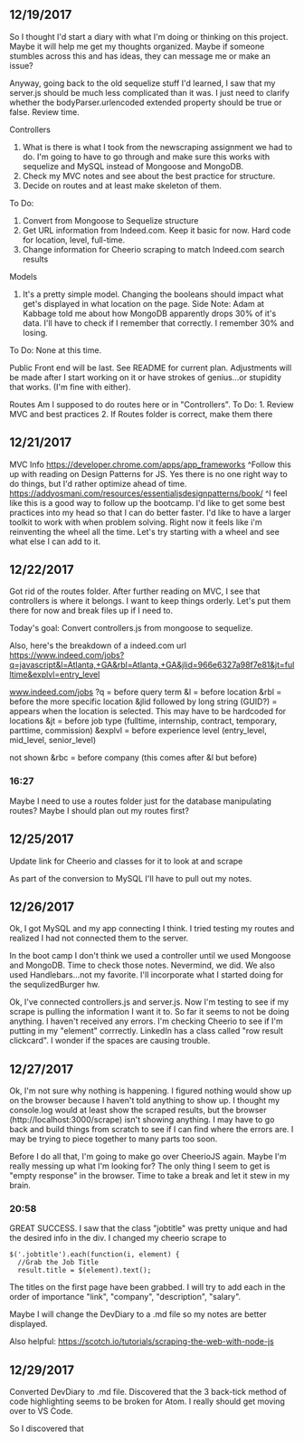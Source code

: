 ## 12/19/2017

So I thought I'd start a diary with what I'm doing or thinking on this project.  Maybe it will help me get my thoughts organized.  Maybe if someone stumbles across this and has ideas, they can message me or make an issue?

Anyway, going back to the old sequelize stuff I'd learned, I saw that my server.js should be much less complicated than it was.  I just need to clarify whether the bodyParser.urlencoded extended property should be true or false.  Review time.

Controllers
1. What is there is what I took from the newscraping assignment we had to do.  I'm going to have to go through and make sure this works with sequelize and MySQL instead of Mongoose and MongoDB.
2. Check my MVC notes and see about the best practice for structure.
3. Decide on routes and at least make skeleton of them.

  To Do:
  1. Convert from Mongoose to Sequelize structure
  2. Get URL information from Indeed.com.  Keep it basic for now.  Hard code for location, level, full-time.
  3. Change information for Cheerio scraping to match Indeed.com search results

Models
1.  It's a pretty simple model.  Changing the booleans should impact what get's displayed in what location on the page.
Side Note: Adam at Kabbage told me about how MongoDB apparently drops 30% of it's data.  I'll have to check if I remember that correctly.  I remember 30% and losing.

To Do:
 None at this time.

Public
Front end will be last.  See README for current plan.  Adjustments will be made after I start working on it or have strokes of genius...or stupidity that works. (I'm fine with either).

Routes
Am I supposed to do routes here or in "Controllers".
  To Do:
    1. Review MVC and best practices
    2. If Routes folder is correct, make them there

## 12/21/2017
MVC Info
https://developer.chrome.com/apps/app_frameworks
^Follow this up with reading on Design Patterns for JS.  Yes there is no one right way to do things, but I'd rather optimize ahead of time.
https://addyosmani.com/resources/essentialjsdesignpatterns/book/
^I feel like this is a good way to follow up the bootcamp.  I'd like to get some best practices into my head so that I can do better faster.  I'd like to have a larger toolkit to work with when problem solving.  Right now it feels like i'm reinventing the wheel all the time.  Let's try starting with a wheel and see what else I can add to it.

## 12/22/2017
Got rid of the routes folder.  After further reading on MVC, I see that controllers is where it belongs.  I want to keep things orderly.  Let's put them there for now and break files up if I need to.

Today's goal:  Convert controllers.js from mongoose to sequelize.

Also, here's the breakdown of a indeed.com url
https://www.indeed.com/jobs?q=javascript&l=Atlanta,+GA&rbl=Atlanta,+GA&jlid=966e6327a98f7e81&jt=fulltime&explvl=entry_level

www.indeed.com/jobs
?q = before query term
&l = before location
&rbl = before the more specific location
&jlid followed by long string (GUID?) = appears when the location is selected.  This may have to be hardcoded for locations
&jt = before job type (fulltime, internship, contract, temporary, parttime, commission)
&explvl = before experience level (entry_level, mid_level, senior_level)

not shown
&rbc = before company (this comes after &l but before)

### 16:27
Maybe I need to use a routes folder just for the database manipulating routes?  Maybe I should plan out my routes first?

## 12/25/2017
Update link for Cheerio and classes for it to look at and scrape

As part of the conversion to MySQL I'll have to pull out my notes.

## 12/26/2017
Ok, I got MySQL and my app connecting I think.  I tried testing my routes and realized I had not connected them to the server.

In the boot camp I don't think we used a controller until we used Mongoose and MongoDB.  Time to check those notes.
Nevermind, we did.  We also used Handlebars...not my favorite.  I'll incorporate what I started doing for the sequlizedBurger hw.

Ok, I've connected controllers.js and server.js.  Now I'm testing to see if my scrape is pulling the information I want it to.  So far it seems to not be doing anything.  I haven't received any errors.  I'm checking Cheerio to see if I'm putting in my "element" corrrectly.  LinkedIn has a class called "row result clickcard".  I wonder if the spaces are causing trouble.

## 12/27/2017
Ok, I'm not sure why nothing is happening.  I figured nothing would show up on the browser because I haven't told anything to show up.  I thought my console.log would at least show the scraped results, but the browser (http://localhost:3000/scrape) isn't showing anything.   I may have to go back and build things from scratch to see if I can find where the errors are.  I may be trying to piece together to many parts too soon.

Before I do all that, I'm going to make go over CheerioJS again.  Maybe I'm really messing up what I'm looking for?  The only thing I seem to get is "empty response" in the browser.  Time to take a break and let it stew in my brain.

### 20:58
GREAT SUCCESS.  I saw that the class "jobtitle" was pretty unique and had the desired info in the div.  I changed my cheerio scrape to

    $('.jobtitle').each(function(i, element) {
      //Grab the Job Title
      result.title = $(element).text();

The titles on the first page have been grabbed.  I will try to add each in the order of importance "link", "company", "description", "salary".

Maybe I will change the DevDiary to a .md file so my notes are better displayed.

Also helpful:  https://scotch.io/tutorials/scraping-the-web-with-node-js

## 12/29/2017
Converted DevDiary to .md file.  Discovered that the 3 back-tick method of code highlighting seems to be broken for Atom.  I really should get moving over to VS Code.

So I discovered that
